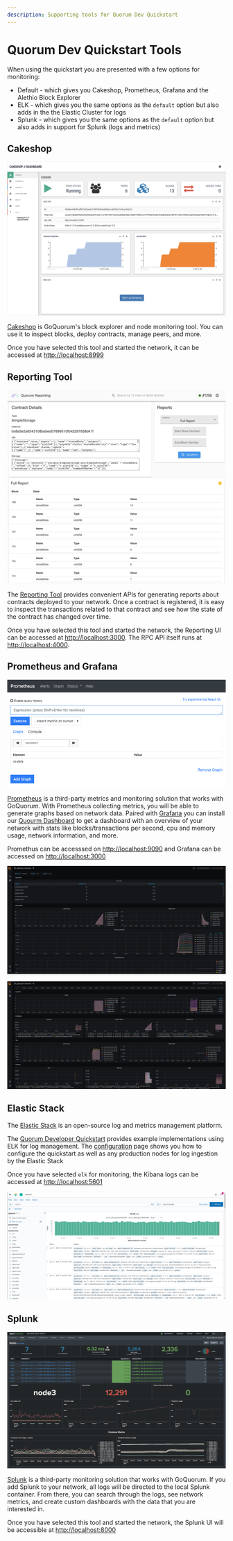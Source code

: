 ```yaml
---
description: Supporting tools for Quorum Dev Quickstart
---
```


# Quorum Dev Quickstart Tools

When using the quickstart you are presented with a few options for monitoring:

* Default - which gives you Cakeshop, Prometheus, Grafana and the Alethio Block Explorer
* ELK - which gives you the same options as the `default` option but also adds in the the Elastic Cluster for logs
* Splunk - which gives you the same options as the `default` option but also adds in support for Splunk (logs and metrics)

## Cakeshop

![Cakeshop](../../images/console.png)

[Cakeshop](https://github.com/ConsenSys/cakeshop) is GoQuorum's block explorer and node monitoring tool.
You can use it to inspect blocks, deploy contracts, manage peers, and more.

Once you have selected this tool and started the network, it can be accessed at [http://localhost:8999](http://localhost:8999)

## Reporting Tool

![Reporting Tool](../../images/reporting2.png)

The [Reporting Tool](https://github.com/ConsenSys/quorum-reporting) provides convenient APIs for generating reports
about contracts deployed to your network. Once a contract is registered, it is easy to inspect the transactions related
to that contract and see how the state of the contract has changed over time.

Once you have selected this tool and started the network, the Reporting UI can be accessed at
[http://localhost:3000](http://localhost:3000). The RPC API itself runs at [http://localhost:4000](http://localhost:4000).

## Prometheus and Grafana

![Prometheus](../../images/prometheus.png)

[Prometheus](https://prometheus.io) is a third-party metrics and monitoring solution that works with GoQuorum.
With Prometheus collecting metrics, you will be able to generate graphs based on network data. Paired with
[Grafana](https://grafana.com/) you can install our [Quourm Dashboard](https://grafana.com/grafana/dashboards/14360)
to get a dashboard with an overview of your network with stats like blocks/transactions per second, cpu and memory
usage, network information, and more.

Promethus can be accesssed on [http://localhost:9090](http://localhost:9090) and Grafana can be accessed on
[http://localhost:3000](http://localhost:3000)

![Grafana system, network and chain infos screenshot](../../images/dashboard_grafana_1.png)

![Grafana detailed chain infos screenshot](../../images/dashboard_grafana_2.png)

## Elastic Stack

The [Elastic Stack](https://www.elastic.co/what-is/elk-stack) is an open-source log and metrics management platform.

The [Quorum Developer Quickstart](https://github.com/ConsenSys/quorum-dev-quickstart) provides example implementations
using ELK for log management. The [configuration](../../HowTo/Monitor/Elastic-Stack.md ) page shows you how to configure
the quickstart as well as any production nodes for log ingestion by the Elastic Stack

Once you have selected `elk` for monitoring, the Kibana logs can be accessed at
[http://localhost:5601](http://localhost:5601)

![Kibana](../../images/KibanaQuickstart.png)

## Splunk

![Splunk](../../images/splunk.png)

[Splunk](https://splunkbase.splunk.com/app/4866/#/details) is a third-party monitoring solution that works with
GoQuorum. If you add Splunk to your network, all logs will be directed to the local Splunk container. From there, you
can search through the logs, see network metrics, and create custom dashboards with the data that you are interested in.

Once you have selected this tool and started the network, the Splunk UI will be accessible at
[http://localhost:8000](http://localhost:8000)
